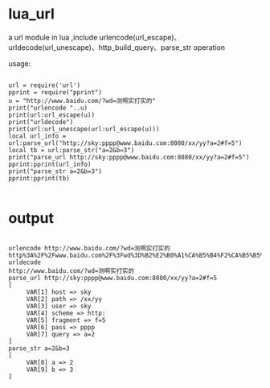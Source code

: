 lua_url
=======

a url module in lua ,include urlencode(url_escape)、urldecode(url_unescape)、http_build_query、parse_str operation

usage:
<pre>
<code>
url = require('url')
pprint = require("pprint")
u = "http://www.baidu.com/?wd=测啊实打实的"
print("urlencode "..u)
print(url:url_escape(u))
print("urldecode")
print(url:url_unescape(url:url_escape(u)))
local url_info = url:parse_url("http://sky:pppp@www.baidu.com:8080/xx/yy?a=2#f=5")
local tb = url:parse_str("a=2&b=3")
print("parse_url http://sky:pppp@www.baidu.com:8080/xx/yy?a=2#f=5")
pprint:pprint(url_info)
print("parse_str a=2&b=3")
pprint:pprint(tb)
</code>
</pre>

output
=========
<pre>
<code>
urlencode http://www.baidu.com/?wd=测啊实打实的
http%3A%2F%2Fwww.baidu.com%2F%3Fwd%3D%B2%E2%B0%A1%CA%B5%B4%F2%CA%B5%B5%C4
urldecode
http://www.baidu.com/?wd=测啊实打实的
parse_url http://sky:pppp@www.baidu.com:8080/xx/yy?a=2#f=5
[
     VAR[1] host => sky
     VAR[2] path => /xx/yy
     VAR[3] user => sky
     VAR[4] scheme => http:
     VAR[5] fragment => f=5
     VAR[6] pass => pppp
     VAR[7] query => a=2
]
parse_str a=2&b=3
[
     VAR[8] a => 2
     VAR[9] b => 3
]
</code>
</pre>
